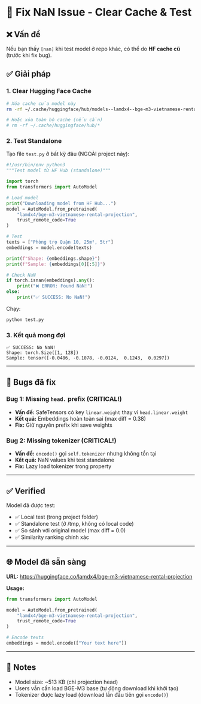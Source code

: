 # 🔧 Fix NaN Issue - Clear Cache & Test

## ❌ Vấn đề

Nếu bạn thấy `[nan]` khi test model ở repo khác, có thể do **HF cache cũ** (trước khi fix bug).

## ✅ Giải pháp

### 1. Clear Hugging Face Cache

```bash
# Xóa cache của model này
rm -rf ~/.cache/huggingface/hub/models--lamdx4--bge-m3-vietnamese-rental-projection

# Hoặc xóa toàn bộ cache (nếu cần)
# rm -rf ~/.cache/huggingface/hub/*
```

### 2. Test Standalone

Tạo file `test.py` ở bất kỳ đâu (NGOÀI project này):

```python
#!/usr/bin/env python3
"""Test model từ HF Hub (standalone)"""

import torch
from transformers import AutoModel

# Load model
print("Downloading model from HF Hub...")
model = AutoModel.from_pretrained(
    "lamdx4/bge-m3-vietnamese-rental-projection",
    trust_remote_code=True
)

# Test
texts = ["Phòng trọ Quận 10, 25m², 5tr"]
embeddings = model.encode(texts)

print(f"Shape: {embeddings.shape}")
print(f"Sample: {embeddings[0][:5]}")

# Check NaN
if torch.isnan(embeddings).any():
    print("❌ ERROR: Found NaN!")
else:
    print("✅ SUCCESS: No NaN!")
```

Chạy:
```bash
python test.py
```

### 3. Kết quả mong đợi

```
✅ SUCCESS: No NaN!
Shape: torch.Size([1, 128])
Sample: tensor([-0.0486, -0.1078, -0.0124,  0.1243,  0.0297])
```

---

## 🐛 Bugs đã fix

### Bug 1: Missing `head.` prefix (CRITICAL!)
- **Vấn đề:** SafeTensors có key `linear.weight` thay vì `head.linear.weight`
- **Kết quả:** Embeddings hoàn toàn sai (max diff = 0.38)
- **Fix:** Giữ nguyên prefix khi save weights

### Bug 2: Missing tokenizer (CRITICAL!)
- **Vấn đề:** `encode()` gọi `self.tokenizer` nhưng không tồn tại
- **Kết quả:** NaN values khi test standalone
- **Fix:** Lazy load tokenizer trong property

---

## ✅ Verified

Model đã được test:
- ✅ Local test (trong project folder)
- ✅ Standalone test (ở /tmp, không có local code)
- ✅ So sánh với original model (max diff = 0.0)
- ✅ Similarity ranking chính xác

---

## 🌐 Model đã sẵn sàng

**URL:** https://huggingface.co/lamdx4/bge-m3-vietnamese-rental-projection

**Usage:**
```python
from transformers import AutoModel

model = AutoModel.from_pretrained(
    "lamdx4/bge-m3-vietnamese-rental-projection",
    trust_remote_code=True
)

# Encode texts
embeddings = model.encode(["Your text here"])
```

---

## 📝 Notes

- Model size: ~513 KB (chỉ projection head)
- Users vẫn cần load BGE-M3 base (tự động download khi khởi tạo)
- Tokenizer được lazy load (download lần đầu tiên gọi `encode()`)

